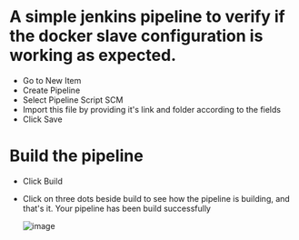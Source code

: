 # A simple jenkins pipeline to verify if the docker slave configuration is working as expected.

- Go to New Item
- Create Pipeline
- Select Pipeline Script SCM
- Import this file by providing it's link and folder according to the fields
- Click Save

# Build the pipeline

- Click Build
- Click on three dots beside build to see how the pipeline is building, and that's it. Your pipeline has been build successfully

  ![image](https://github.com/user-attachments/assets/0e865442-4ece-482a-bac1-37af60a161cc)



